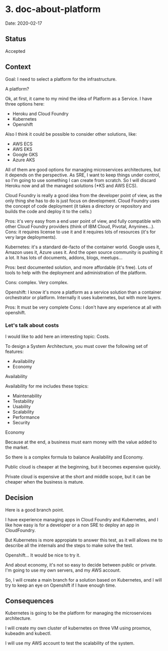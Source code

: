 # 3. doc-about-platform

Date: 2020-02-17

## Status

Accepted

## Context

Goal: I need to select a platform for the infrastructure.

A platform?

Ok, at first, it came to my mind the idea of Platform as a Service.  I have
 three options here:

- Heroku and Cloud Foundry 
- Kubernetes
- Openshift

Also I think it could be possible to consider other solutions, like:

- AWS ECS
- AWS EKS 
- Google GKS
- Azure AKS


All of them are good options for managing microservices architectures,
 but it depends on the perspective.  As SRE, I want to keep things under
 control, so I'm going to use something I can create from scratch.  So
 I will discard Heroku now and all the managed solutions (*KS and AWS ECS).

Cloud Foundry is really a good idea from the developer point of view, as
 the only thing she has to do is just focus on development.  Cloud Foundry
 uses the concept of code deployment (it takes a directory or repository and
 builds the code and deploy it to the cells.)

Pros: it's very easy from a end user point of view, and fully compatible with
 other Cloud Foundry providers (think of IBM Cloud, Pivotal, Anynines...).
Cons: it requires license to use it and it requires lots of resources (it's for
 very large deployments).

Kubernetes: it's a standard de-facto of the container world.  Google uses it,
 Amazon uses it, Azure uses it.  And the open source community is pushing it
 a lot.  It has lots of documents, addons, blogs, meetups...

Pros: best documented solution, and more affordable (it's free).  Lots of tools
 to help with the deployment and administration of the platform.

Cons: complex. Very complex.

Openshift: I know it's more a platform as a service solution than a container
 orchestrator or platform.  Internally it uses kubernetes, but with more layers.

Pros: It must be very complete
Cons: I don't have any experience at all with openshift.


### Let's talk about costs

I would like to add here an interesting topic: Costs.

To design a System Architecture, you must cover the following set of features:

- Availability
- Economy

Availability

Availability for me includes these topics:

- Maintenability
- Testability
- Usability
- Scalability
- Performance
- Security

Economy

Because at the end, a business must earn money with the value added to the market.

So there is a complex formula to balance Availability and Economy.

Public cloud is cheaper at the beginning, but it becomes expensive quickly.

Private cloud is expensive at the short and middle scope, but it can be cheaper when the business is mature.

## Decision

Here is a good branch point.

I have experience managing apps in Cloud Foundry and Kubernetes, and I like how
 easy is for a developer or a non SRE to deploy an app in CloudFoundry.

But Kubernetes is more appropiate to answer this test, as it will allows me to
 describe all the internals and the steps to make solve the test.

Openshift... It would be nice to try it.

And about economy, it's not so easy to decide between public or private.  I'm 
 going to use my own servers, and my AWS account.

So, I will create a main branch for a solution based on Kubernetes, and I will try
 to keep an eye on Openshift if I have enough time.

## Consequences

Kubernetes is going to be the platform for managing the microservices architecture.

I will create my own cluster of kubernetes on three VM using proxmox, kubeadm and
 kubectl.

I will use my AWS account to test the scalability of the system.